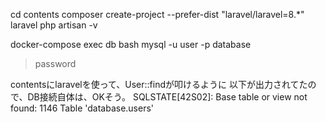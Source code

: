 cd contents
composer create-project --prefer-dist "laravel/laravel=8.*" laravel
php artisan -v

docker-compose exec db bash
mysql -u user -p database
> password

contentsにlaravelを使って、User::findが叩けるように
以下が出力されてたので、DB接続自体は、OKそう。
SQLSTATE[42S02]: Base table or view not found: 1146 Table 'database.users'